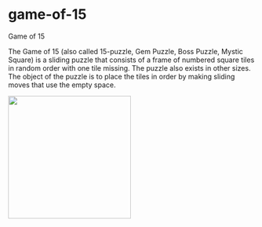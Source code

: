 # game-of-15
Game of 15

The Game of 15 (also called 15-puzzle, Gem Puzzle, Boss Puzzle, Mystic Square) is a sliding puzzle that consists of a 
 frame of numbered square tiles in random order with one tile missing. The puzzle also exists in other sizes. The 
 object of the puzzle is to place the tiles in order by making sliding moves that use the empty space.
 
 <img src="https://github.com/AlbertHambardzumyan/clock/blob/master/doc/game-of-15.png" height="250" width="250">